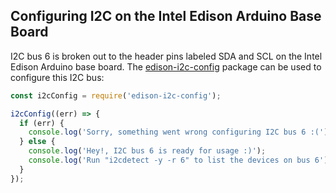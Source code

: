 ## Configuring I2C on the Intel Edison Arduino Base Board

I2C bus 6 is broken out to the header pins labeled SDA and SCL on the Intel
Edison Arduino base board. The
[edison-i2c-config](https://github.com/fivdi/edison-i2c-config)
package can be used to configure this I2C bus:

```js
const i2cConfig = require('edison-i2c-config');

i2cConfig((err) => {
  if (err) {
    console.log('Sorry, something went wrong configuring I2C bus 6 :(');
  } else {
    console.log('Hey!, I2C bus 6 is ready for usage :)');
    console.log('Run "i2cdetect -y -r 6" to list the devices on bus 6');
  }
});
```

